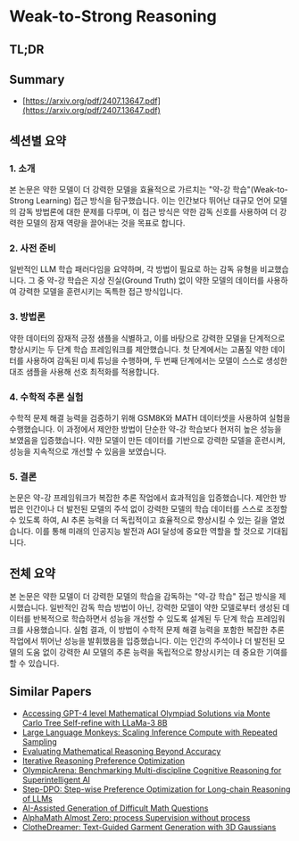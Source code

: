 # Weak-to-Strong Reasoning
## TL;DR
## Summary
- [https://arxiv.org/pdf/2407.13647.pdf](https://arxiv.org/pdf/2407.13647.pdf)

## 섹션별 요약

### 1. 소개
본 논문은 약한 모델이 더 강력한 모델을 효율적으로 가르치는 "약-강 학습"(Weak-to-Strong Learning) 접근 방식을 탐구했습니다. 이는 인간보다 뛰어난 대규모 언어 모델의 감독 방법론에 대한 문제를 다루며, 이 접근 방식은 약한 감독 신호를 사용하여 더 강력한 모델의 잠재 역량을 끌어내는 것을 목표로 합니다.

### 2. 사전 준비
일반적인 LLM 학습 패러다임을 요약하며, 각 방법이 필요로 하는 감독 유형을 비교했습니다. 그 중 약-강 학습은 지상 진실(Ground Truth) 없이 약한 모델의 데이터를 사용하여 강력한 모델을 훈련시키는 독특한 접근 방식입니다.

### 3. 방법론
약한 데이터의 잠재적 긍정 샘플을 식별하고, 이를 바탕으로 강력한 모델을 단계적으로 향상시키는 두 단계 학습 프레임워크를 제안했습니다. 첫 단계에서는 고품질 약한 데이터를 사용하여 감독된 미세 튜닝을 수행하며, 두 번째 단계에서는 모델이 스스로 생성한 대조 샘플을 사용해 선호 최적화를 적용합니다.

### 4. 수학적 추론 실험
수학적 문제 해결 능력을 검증하기 위해 GSM8K와 MATH 데이터셋을 사용하여 실험을 수행했습니다. 이 과정에서 제안한 방법이 단순한 약-강 학습보다 현저히 높은 성능을 보였음을 입증했습니다. 약한 모델이 만든 데이터를 기반으로 강력한 모델을 훈련시켜, 성능을 지속적으로 개선할 수 있음을 보였습니다.

### 5. 결론
논문은 약-강 프레임워크가 복잡한 추론 작업에서 효과적임을 입증했습니다. 제안한 방법은 인간이나 더 발전된 모델의 주석 없이 강력한 모델의 학습 데이터를 스스로 조정할 수 있도록 하여, AI 추론 능력을 더 독립적이고 효율적으로 향상시킬 수 있는 길을 열었습니다. 이를 통해 미래의 인공지능 발전과 AGI 달성에 중요한 역할을 할 것으로 기대됩니다.

## 전체 요약

본 논문은 약한 모델이 더 강력한 모델의 학습을 감독하는 "약-강 학습" 접근 방식을 제시했습니다. 일반적인 감독 학습 방법이 아닌, 강력한 모델이 약한 모델로부터 생성된 데이터를 반복적으로 학습하면서 성능을 개선할 수 있도록 설계된 두 단계 학습 프레임워크를 사용했습니다. 실험 결과, 이 방법이 수학적 문제 해결 능력을 포함한 복잡한 추론 작업에서 뛰어난 성능을 발휘했음을 입증했습니다. 이는 인간의 주석이나 더 발전된 모델의 도움 없이 강력한 AI 모델의 추론 능력을 독립적으로 향상시키는 데 중요한 기여를 할 수 있습니다.

## Similar Papers
- [Accessing GPT-4 level Mathematical Olympiad Solutions via Monte Carlo Tree Self-refine with LLaMa-3 8B](2406.07394.md)
- [Large Language Monkeys: Scaling Inference Compute with Repeated Sampling](2407.21787.md)
- [Evaluating Mathematical Reasoning Beyond Accuracy](2404.05692.md)
- [Iterative Reasoning Preference Optimization](2404.19733.md)
- [OlympicArena: Benchmarking Multi-discipline Cognitive Reasoning for Superintelligent AI](2406.12753.md)
- [Step-DPO: Step-wise Preference Optimization for Long-chain Reasoning of LLMs](2406.18629.md)
- [AI-Assisted Generation of Difficult Math Questions](2407.21009.md)
- [AlphaMath Almost Zero: process Supervision without process](2405.03553.md)
- [ClotheDreamer: Text-Guided Garment Generation with 3D Gaussians](2406.16815.md)
